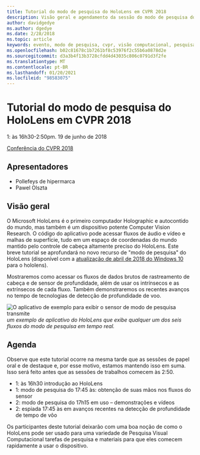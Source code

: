 ```yaml
---
title: Tutorial do modo de pesquisa do HoloLens em CVPR 2018
description: Visão geral e agendamento da sessão do modo de pesquisa do HoloLens, a ser entregue na conferência do CVPR em 19 de junho de 2018.
author: davidgedye
ms.author: dgedye
ms.date: 2/28/2018
ms.topic: article
keywords: evento, modo de pesquisa, cvpr, visão computacional, pesquisa, HoloLens
ms.openlocfilehash: b02c81678c1b7261bf8c53976f2c55b6a0878d2e
ms.sourcegitcommit: d3a3b4f13b3728cfdd4d43035c806c0791d3f2fe
ms.translationtype: MT
ms.contentlocale: pt-BR
ms.lasthandoff: 01/20/2021
ms.locfileid: "98583075"
---
```

# <a name="hololens-research-mode-tutorial-at-cvpr-2018"></a>Tutorial do modo de pesquisa do HoloLens em CVPR 2018
1: às 16h30-2:50pm. 19 de junho de 2018

[Conferência do CVPR 2018](https://cvpr2018.thecvf.com/)

## <a name="presenters"></a>Apresentadores
* Pollefeys de hipermarca
* Pawel Olszta

## <a name="overview"></a>Visão geral
O Microsoft HoloLens é o primeiro computador Holographic e autocontido do mundo, mas também é um dispositivo potente Computer Vision Research.
O código do aplicativo pode acessar fluxos de áudio e vídeo e malhas de superfície, tudo em um espaço de coordenadas do mundo mantido pelo controle de cabeça altamente preciso do HoloLens. Este breve tutorial se aprofundará no novo recurso de "modo de pesquisa" do HoloLens (disponível com a [atualização de abril de 2018 do Windows 10](/windows/mixed-reality/enthusiast-guide/release-notes-april-2018) para o hololens).

Mostraremos como acessar os fluxos de dados brutos de rastreamento de cabeça e de sensor de profundidade, além de usar os intrínsecos e as extrínsecos de cada fluxo.  Também demonstraremos os recentes avanços no tempo de tecnologias de detecção de profundidade de voo.

![O aplicativo de exemplo para exibir o sensor de modo de pesquisa transmite ](../develop/platform-capabilities-and-apis/images/sensor-stream-viewer.jpg)
 *um exemplo de aplicativo do HoloLens que exibe qualquer um dos seis fluxos do modo de pesquisa em tempo real.*

## <a name="schedule"></a>Agenda
Observe que este tutorial ocorre na mesma tarde que as sessões de papel oral e de destaque e, por esse motivo, estamos mantendo isso em suma.
Isso será feito antes que as sessões de trabalhos comecem às 2:50.

- 1: às 16h30 introdução ao HoloLens 
- 1: modo de pesquisa do 17:45 às: obtenção de suas mãos nos fluxos do sensor 
- 2: modo de pesquisa do 17h15 em uso – demonstrações e vídeos 
- 2: espiada 17:45 às em avanços recentes na detecção de profundidade de tempo de vôo 

Os participantes deste tutorial deixarão com uma boa noção de como o HoloLens pode ser usado para uma variedade de Pesquisa Visual Computacional tarefas de pesquisa e materiais para que eles comecem rapidamente a usar o dispositivo.